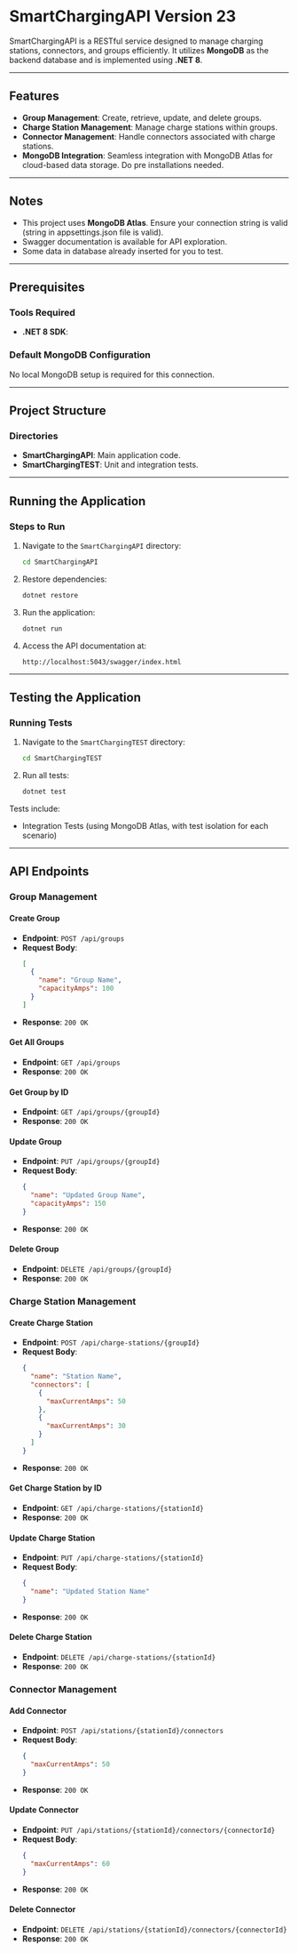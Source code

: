 # SmartChargingAPI Version 23

SmartChargingAPI is a RESTful service designed to manage charging stations, connectors, and groups efficiently. 
It utilizes **MongoDB** as the backend database and is implemented using **.NET 8**.

---

## Features

- **Group Management**: Create, retrieve, update, and delete groups.
- **Charge Station Management**: Manage charge stations within groups.
- **Connector Management**: Handle connectors associated with charge stations.
- **MongoDB Integration**: Seamless integration with MongoDB Atlas for cloud-based data storage. Do pre installations needed.

---


## Notes

- This project uses **MongoDB Atlas**. Ensure your connection string is valid (string in appsettings.json file is valid).
- Swagger documentation is available for API exploration.
- Some data in database already inserted for you to test.

---

## Prerequisites

### Tools Required
- **.NET 8 SDK**:

### Default MongoDB Configuration

No local MongoDB setup is required for this connection. 

---
## Project Structure

### Directories
- **SmartChargingAPI**: Main application code.
- **SmartChargingTEST**: Unit and integration tests.
---

## Running the Application

### Steps to Run
1. Navigate to the `SmartChargingAPI` directory:
    ```bash
    cd SmartChargingAPI
    ```
2. Restore dependencies:
    ```bash
    dotnet restore
    ```
3. Run the application:
    ```bash
    dotnet run
    ```
4. Access the API documentation at:
    ```
    http://localhost:5043/swagger/index.html
    ```

---

## Testing the Application

### Running Tests
1. Navigate to the `SmartChargingTEST` directory:
    ```bash
    cd SmartChargingTEST
    ```
2. Run all tests:
    ```bash
    dotnet test
    ```

Tests include:
- Integration Tests (using MongoDB Atlas, with test isolation for each scenario)

---

## API Endpoints

### Group Management

#### Create Group
- **Endpoint**: `POST /api/groups`
- **Request Body**:
    ```json
    [
      {
        "name": "Group Name",
        "capacityAmps": 100
      }
    ]
    ```
- **Response**: `200 OK`

#### Get All Groups
- **Endpoint**: `GET /api/groups`
- **Response**: `200 OK`

#### Get Group by ID
- **Endpoint**: `GET /api/groups/{groupId}`
- **Response**: `200 OK`

#### Update Group
- **Endpoint**: `PUT /api/groups/{groupId}`
- **Request Body**:
    ```json
    {
      "name": "Updated Group Name",
      "capacityAmps": 150
    }
    ```
- **Response**: `200 OK`

#### Delete Group
- **Endpoint**: `DELETE /api/groups/{groupId}`
- **Response**: `200 OK`

### Charge Station Management

#### Create Charge Station
- **Endpoint**: `POST /api/charge-stations/{groupId}`
- **Request Body**:
    ```json
    {
      "name": "Station Name",
      "connectors": [
        {
          "maxCurrentAmps": 50
        },
        {
          "maxCurrentAmps": 30
        }
      ]
    }
    ```
- **Response**: `200 OK`

#### Get Charge Station by ID
- **Endpoint**: `GET /api/charge-stations/{stationId}`
- **Response**: `200 OK`

#### Update Charge Station
- **Endpoint**: `PUT /api/charge-stations/{stationId}`
- **Request Body**:
    ```json
    {
      "name": "Updated Station Name"
    }
    ```
- **Response**: `200 OK`

#### Delete Charge Station
- **Endpoint**: `DELETE /api/charge-stations/{stationId}`
- **Response**: `200 OK`

### Connector Management

#### Add Connector
- **Endpoint**: `POST /api/stations/{stationId}/connectors`
- **Request Body**:
    ```json
    {
      "maxCurrentAmps": 50
    }
    ```
- **Response**: `200 OK`

#### Update Connector
- **Endpoint**: `PUT /api/stations/{stationId}/connectors/{connectorId}`
- **Request Body**:
    ```json
    {
      "maxCurrentAmps": 60
    }
    ```
- **Response**: `200 OK`

#### Delete Connector
- **Endpoint**: `DELETE /api/stations/{stationId}/connectors/{connectorId}`
- **Response**: `200 OK`
